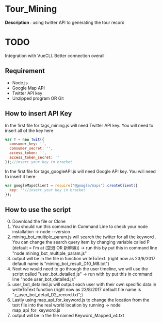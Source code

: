 # Tour_Mining
**Description** : using twitter API to generating the tour record
# TODO
Integration with VueCLI. Better connection overall
## Requirement
* Node.js 
* Google Map API
* Twitter API key
* Unzipped program OR Git
## How to insert API Key
In the first file for tags_mining.js will need Twitter API key. You will need to insert all of the key here 
```javascript
var T = new Twit({
  consumer_key: '',
  consumer_secret: '',
  access_token: '',
  access_token_secret: ''
});//insert your key in bracket
```
In the first file for tags_googleAPI.js will need Google API key. You will need to insert it here
```javascript
var googleMapsClient = require('@google/maps').createClient({
  key: ''//insert your key in bracket
});
```
## How to use the script
0. Download the file or Clone
1. You should run this command in Command Line to check your node installation -> node --version
2. mining_bot_multiple_param.js will search the twitter for all the keyword . You can change the search query item by changing variable called P (default = I'm at (空港 OR 新幹線)) -> run this by put this in command line "node mining_bot_multiple_param.js" 
3. output will be in the file in function writeToText. (right now as 23/8/2017 default name is "mining_bot_result_D10_M8.txt")
4. Next we would need to go through the user timeline, we will use the script called "user_bot_detailed.js" -> run with by put this in command line "node user_bot_detailed.js" 
5. user_bot_detailed.js will output each user with their own specific data in writeToText function (right now as 23/8/2017  default file name is  "z_user_bot_detail_D2_record.txt";)
6. Lastly using map_api_for_keyword.js to change the location from the text file into the real world location by running -> node map_api_for_keyword.js
8. output will be in the file named Keyword_Mapped_v4.txt
